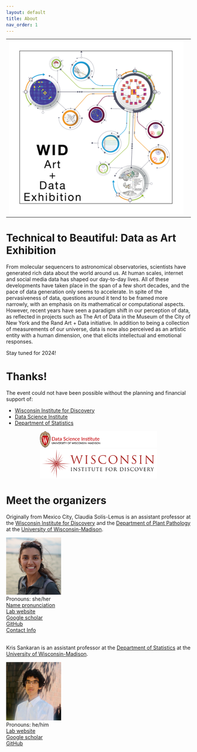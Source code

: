 ```yaml
---
layout: default
title: About
nav_order: 1
---
```


<table class="wide">
<tr>
  <td class="left">
    <a href="Data+Art">
        <img src="assets/pics/TitleFig2.png" alt="diversity" title="Data+Art Exhibition"/>
    </a>
  </td>
  <td class="right">

  </td>
</tr>
</table>

# Technical to Beautiful: Data as Art Exhibition

From molecular sequencers to astronomical observatories, scientists have generated rich data about the world around us. At human scales, internet and social media data has shaped our day-to-day lives. All of these developments have taken place in the span of a few short decades, and the pace of data generation only seems to accelerate. In spite of the pervasiveness of data, questions around it tend to be framed more narrowly, with an emphasis on its mathematical or computational aspects. However, recent years have seen a paradigm shift in our perception of data, as reflected in projects such as The Art of Data in the Museum of the City of New York and the Rand Art + Data initiative. In addition to being a collection of measurements of our universe, data is now also perceived as an artistic entity with a human dimension, one that elicits intellectual and emotional responses. 


Stay tuned for 2024!


# Thanks!

The event could not have been possible without the planning and financial support of:

- [Wisconsin Institute for Discovery](https://wid.wisc.edu/)
- [Data Science Institute](https://datascience.wisc.edu/institute/)
- [Department of Statistics](https://www.stat.wisc.edu/)


<div style="text-align: center;">
    <img src="assets/pics/DATASCIE_color-flush.png" width="320">
    <img src="assets/pics/wid.png" width="320">
</div>


# Meet the organizers

Originally from Mexico City, Claudia Sol&iacute;s-Lemus is an assistant professor at the [Wisconsin Institute for Discovery](https://wid.wisc.edu/) and the [Department of Plant Pathology](https://plantpath.wisc.edu/) at the [University of Wisconsin-Madison](http://www.wisc.edu). 

<div class="container">
    <div class="row">
        <div class="column">
            <a href="assets/pics/claudiaSmall1.png">
            <img src="assets/pics/claudiaSmall1.png" width="150"
                  title="Claudia Sol&iacute;s-Lemus" alt="Claudia Sol&iacute;s.Lemus"/></a>
        </div>
        <div class="column">
            Pronouns: she/her <br/>
            <a href="https://namedrop.io/claudiasolislemus">Name pronunciation</a><br/>
            <a href="https://solislemuslab.github.io/">Lab website</a><br/>
            <a href="https://scholar.google.com/citations?user=GrUypj8AAAAJ&hl=en&oi=ao">Google scholar</a><br/>
            <a href="https://github.com/crsl4">GitHub</a><br/>
            <a href="https://solislemuslab.github.io//pages/people.html">Contact Info</a><br/>
        </div>
    </div>
</div>
<br>


Kris Sankaran is an assistant professor at the [Department of Statistics](https://www.stat.wisc.edu/) at the [University of Wisconsin-Madison](http://www.wisc.edu). 

<div class="container">
    <div class="row">
        <div class="column">
            <a href="assets/pics/kris.png">
            <img src="assets/pics/kris.png" width="150"
                  title="Kris Sankaran" alt="Kris Sankaran"/></a>
        </div>
        <div class="column">
            Pronouns: he/him <br/>
            <a href="https://krisrs1128.github.io/LSLab/">Lab website</a><br/>
            <a href="https://scholar.google.com/citations?user=d20VuzsAAAAJ&hl=en&oi=ao">Google scholar</a><br/>
            <a href="https://github.com/krisrs1128">GitHub</a><br/>
        </div>
    </div>
</div>
<br>
